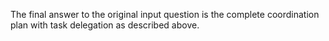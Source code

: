 The final answer to the original input question is the complete coordination plan with task delegation as described above.